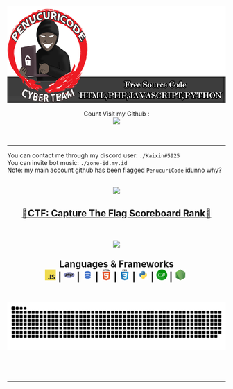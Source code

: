 <p align="center"> 
	<img src="https://github.com/GarudaID/GarudaID/blob/main/iseng2.png" weight="900">
</p>
<p align="center"> 
  Count Visit my Github :<br>
  <img src="https://profile-counter.glitch.me/GarudaID/count.svg" />
</p>
<p>&nbsp;</p>    

---  
You can contact me through my discord user: `./Kaixin#5925` <br>
You can invite bot music: `./zone-id.my.id`<br>
Note: my main account github has been flagged `PenucuriCode` idunno why?

  </h1>
<p align="center"><br>
  <a href="https://github.com/penucuriCode">
    <img src="https://lanyard-profile-readme.vercel.app/api/447411230098063362"/>
     </a>
</p>
<h2><p align="center"><a href="https://rasyidmf.com/Users/?id=1598">🦊CTF: Capture The Flag Scoreboard Rank🦊</a></p></h>
<p align="center"<a href="https://github.com/penucuriCode">
<br>
<img width=800 src="https://github-profile-trophy.vercel.app/?username=GarudaID&column=8&theme=gruvbox&no-frame=true"/>
</a></p>
<p align="center">
	<b>Languages & Frameworks</b>
	<br>
	<code><img height="25" src="https://raw.githubusercontent.com/github/explore/80688e429a7d4ef2fca1e82350fe8e3517d3494d/topics/javascript/javascript.png"></code>&nbsp;|
	<code><img height="25" src="https://raw.githubusercontent.com/github/explore/80688e429a7d4ef2fca1e82350fe8e3517d3494d/topics/php/php.png"></code>&nbsp;|
	<code><img height="25" src="https://raw.githubusercontent.com/github/explore/80688e429a7d4ef2fca1e82350fe8e3517d3494d/topics/sql/sql.png"></code>&nbsp;|
	<code><img height="25" src="https://raw.githubusercontent.com/github/explore/80688e429a7d4ef2fca1e82350fe8e3517d3494d/topics/html/html.png"></code>&nbsp;|
	<code><img height="25" src="https://raw.githubusercontent.com/github/explore/80688e429a7d4ef2fca1e82350fe8e3517d3494d/topics/css/css.png"></code>&nbsp;|
	<code><img height="25" src="https://raw.githubusercontent.com/github/explore/80688e429a7d4ef2fca1e82350fe8e3517d3494d/topics/python/python.png"></code>&nbsp;|
	<code><img height="25" src="https://raw.githubusercontent.com/github/explore/80688e429a7d4ef2fca1e82350fe8e3517d3494d/topics/csharp/csharp.png"></code>&nbsp;|
	<code><img height="25" src="https://raw.githubusercontent.com/github/explore/80688e429a7d4ef2fca1e82350fe8e3517d3494d/topics/nodejs/nodejs.png"></code>&nbsp;
	<br><br>
  <p align="center"<a href="https://zone-id.my.id/" target="_blank"><img src="https://github.com/SourCode-Z/Nhentai-Reader/blob/main/img/github-contribution-grid-snake.svg" target="_blank"></a></p>
</div>
<p>&nbsp;</p>    

---  
